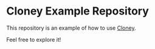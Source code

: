 # Cloney Example Repository

This repository is an example of how to use [Cloney](https://arthursudbrackibarra.github.io/cloney-documentation/).

Feel free to explore it!

